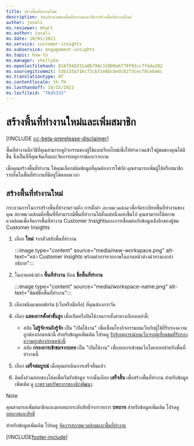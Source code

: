 ```yaml
---
title: สร้างพื้นที่ทำงานใหม่
description: วัตถุประสงค์ของพื้นที่ทำงานและวิธีการสร้างพื้นที่ทำงานใหม่
author: jusali
ms.reviewer: mhart
ms.author: jusali
ms.date: 10/01/2021
ms.service: customer-insights
ms.subservice: engagement-insights
ms.topic: how-to
ms.manager: shellyha
ms.openlocfilehash: 816f948331a06794c15000eb779f93cc7fdda202
ms.sourcegitcommit: 53b133a716c73cb71e8bcbedc6273cec70ceba6c
ms.translationtype: HT
ms.contentlocale: th-TH
ms.lasthandoff: 10/15/2021
ms.locfileid: "7645333"
---
```

# <a name="create-a-new-workspace-and-add-members"></a>สร้างพื้นที่ทำงานใหม่และเพิ่มสมาชิก

[!INCLUDE [cc-beta-prerelease-disclaimer](includes/cc-beta-prerelease-disclaimer.md)]

พื้นที่ทำงานคือวิธีที่คุณสามารถดูกิจกรรมของผู้ใช้แบบเรียลไทม์เพื่อให้ทำความเข้าใจผู้ชมของคุณได้ดีขึ้น ซึ่งเป็นที่ที่คุณจัดเก็บและจัดการเหตุการณ์และรายงาน

เมื่อคุณสร้างพื้นที่ทำงาน ให้คุณเลือกชนิดข้อมูลที่คุณต้องการโฟกัส คุณสามารถเพิ่มผู้ใช้หรือสมาชิกรายอื่นในพื้นที่ทำงานที่มีอยู่ได้ตลอดเวลา 

## <a name="create-a-new-workspace"></a>สร้างพื้นที่ทำงานใหม่

กระบวนการในการสร้างพื้นที่ทำงานรวมถึง การตั้งค่า *สภาพแวดล้อม* เพื่อจัดระเบียบพื้นที่ทำงานของคุณ สภาพแวดล้อมคือพื้นที่ที่สามารถมีพื้นที่ทำงานได้ตั้งแต่หนึ่งแห่งขึ้นไป คุณสามารถใช้สภาพแวดล้อมเพื่อจัดการพื้นที่ทำงาน Customer Insightsและการเชื่อมต่อกับข้อมูลเชิงลึกของผู้ชม Customer Insights

1. เลือก **ใหม่** จากตัวสลับพื้นที่ทำงาน

   :::image type="content" source="media/new-workspace.png" alt-text="หน้า Customer insights พร้อมคำบรรยายภาพในบานหน้าต่างนำทางและคำอธิบาย":::

1. ในบานหน้าต่าง **พื้นที่ทำงาน** ป้อน **ชื่อพื้นที่ทำงาน**

   :::image type="content" source="media/workspace-name.png" alt-text="พิมพ์ชื่อพื้นที่ทำงาน":::

1. เลือกชนิดแพลตฟอร์ม (เว็บหรือมือถือ) ที่คุณต้องการวัด

1. เลือก **แสดงการตั้งค่าขั้นสูง** เพื่อเปิดหรือปิดใช้งานการตั้งค่าทางเลือกเหล่านี้:

   - สลับ **ไม่รู้จักจนถึงรู้จัก** เป็น "เปิดใช้งาน" เพื่อเชื่อมโยงกิจกรรมบนเว็บกับผู้ใช้ที่รับรองความถูกต้องก่อนหน้านี้ สำหรับข้อมูลเพิ่มเติม โปรดดู [รับรู้เหตุการณ์บนเว็บจากผู้เยี่ยมชมที่รับรองความถูกต้องก่อนหน้านี้](unknown-to-known.md)
   - สลับ **กรองการเข้าชมจากบอท** เป็น "เปิดใช้งาน" เพื่อลบการเข้าชมเว็บโดยบอทสำหรับพื้นที่ทำงานนี้ 

1. เลือก **เสร็จสมบูรณ์** เมื่อคุณดำเนินการเสร็จสิ้นแล้ว 

1. ติดตั้งส่วนย่อยของโค้ดเพื่อเริ่มรับข้อมูล จากนั้นเลือก **เสร็จสิ้น** เพื่อสร้างพื้นที่ทำงาน สำหรับข้อมูลเพิ่มเติม ดู [ภาพรวมทรัพยากรของนักพัฒนา](developer-resources.md)

> [!NOTE]
> คุณสามารถเพิ่มสมาชิกและมอบหมายระดับสิทธิ์จากรายการ **บทบาท** สำหรับข้อมูลเพิ่มเติม โปรดดู [บทบาทและสิทธิ์](user-roles.md) 

สำหรับข้อมูลเพิ่มเติม โปรดดู [จัดการสภาพแวดล้อมและพื้นที่ทำงาน](manage-environments-workspaces.md)


[!INCLUDE[footer-include](../includes/footer-banner.md)]
